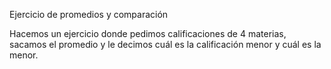 Ejercicio de promedios y comparación

Hacemos un ejercicio donde pedimos calificaciones de 4 materias, sacamos el promedio
y le decimos cuál es la calificación menor y cuál es la menor.
